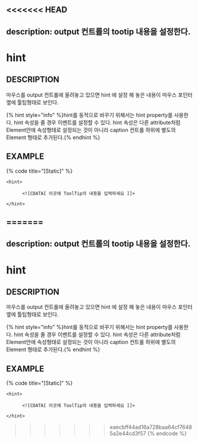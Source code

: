 <<<<<<< HEAD
---
description: output 컨트롤의 tootip 내용을 설정한다.    
---

#   hint                       

## DESCRIPTION

마우스를 output 컨트롤에 올려놓고 있으면 hint 에 설정 해 놓은 내용이 마우스 포인터 옆에 툴팁형태로 보인다.

{% hint style="info" %}hint를 동적으로 바꾸기 위해서는 hint property를 사용한다.
hint 속성을 줄 경우 이벤트를 설정할 수 있다.
hint 속성은 다른 attribute처럼 Element안에 속성형태로 설정되는 것이 아니라
caption 컨트롤 하위에 별도의 Element 형태로 추가된다.{% endhint %}   

## EXAMPLE

{% code title="\[Static\]" %}
```markup
<hint> 

      <![CDATA[ 이곳에 ToolTip의 내용을 입력하세요 ]]> 

</hint>  
```
=======
---
description: output 컨트롤의 tootip 내용을 설정한다.    
---

#   hint                       

## DESCRIPTION

마우스를 output 컨트롤에 올려놓고 있으면 hint 에 설정 해 놓은 내용이 마우스 포인터 옆에 툴팁형태로 보인다.

{% hint style="info" %}hint를 동적으로 바꾸기 위해서는 hint property를 사용한다.
hint 속성을 줄 경우 이벤트를 설정할 수 있다.
hint 속성은 다른 attribute처럼 Element안에 속성형태로 설정되는 것이 아니라
caption 컨트롤 하위에 별도의 Element 형태로 추가된다.{% endhint %}   

## EXAMPLE

{% code title="\[Static\]" %}
```markup
<hint> 

      <![CDATA[ 이곳에 ToolTip의 내용을 입력하세요 ]]> 

</hint>  
```
>>>>>>> eaecbff44ad16a728baa64cf76485a2e44cd3f57
{% endcode %}